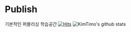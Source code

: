 # Publish
기본적인 퍼블리싱 학습공간
[![Hits](https://hits.seeyoufarm.com/api/count/incr/badge.svg?url=https%3A%2F%2Fgithub.com%2FKimTimo%2FPublish.git&count_bg=%2379C83D&title_bg=%23555555&icon=&icon_color=%23E7E7E7&title=hits&edge_flat=false)](https://hits.seeyoufarm.com)
![KimTimo's github stats](https://github-readme-stats.vercel.app/api?username=KimTimo&show_icons=true)
